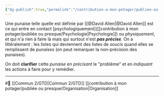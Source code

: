 ```yaml
---
{"dg-publish":true,"permalink":"/contribution-a-mon-potager/publiee-ou-presque/punaises-doivent-etre-clarifiees/"}
---
```


Une punaise telle quelle est définie par [[@David Allen\|@David Allen]] est ce qui entre en contact [psychologiquement]([[contribution à mon potager/publiée ou presque/Psychologie\|Psychologie]]) ou *physiquement*, et qui n'a rien à faire là mais qui surtout n'est ***pas précise***.
On a littéralement : les listes qui deviennent des listes de *soucis* quand elles se remplissent de *punaises* (on peut remarquer la non-précision des punaises).

On doit **clarifier** cette *punaise* en *précisant* le "problème" et en *indiquant* les actions à faire pour y remédier.

---
#🌲   [[Commun 2/GTD\|Commun 2/GTD]] [[contribution à mon potager/publiée ou presque/Organisation\|Organisation]]